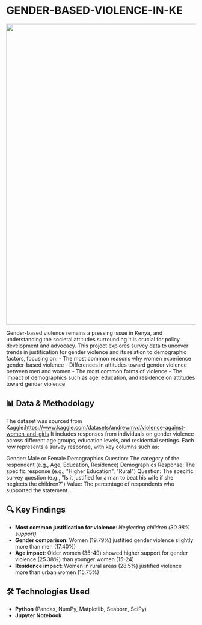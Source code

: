# GENDER-BASED-VIOLENCE-IN-KE 
<p align="center">
  <img src="![image](https://github.com/user-attachments/assets/1b4f3a32-a648-4329-94d5-50df6138c5c1)" width="800">
</p>
Gender-based violence remains a pressing issue in Kenya, and understanding the societal attitudes surrounding it is crucial for policy development and advocacy. This project explores survey data to uncover trends in justification for gender violence and its relation to demographic factors, focusing on:  
- The most common reasons why women experience gender-based violence  
- Differences in attitudes toward gender violence between men and women  
- The most common forms of violence  
- The impact of demographics such as age, education, and residence on attitudes toward gender violence  

## 📊 Data & Methodology  
The dataset was sourced from Kaggle:https://www.kaggle.com/datasets/andrewmvd/violence-against-women-and-girls
It includes responses from individuals on gender violence across different age groups, education levels, and residential settings. Each row represents a survey response, with key columns such as:

Gender: Male or Female
Demographics Question: The category of the respondent (e.g., Age, Education, Residence)
Demographics Response: The specific response (e.g., "Higher Education", "Rural")
Question: The specific survey question (e.g., "Is it justified for a man to beat his wife if she neglects the children?")
Value: The percentage of respondents who supported the statement. 

## 🔍 Key Findings  
- **Most common justification for violence**: *Neglecting children (30.98% support)*  
- **Gender comparison**: Women (19.79%) justified gender violence slightly more than men (17.40%)  
- **Age impact**: Older women (35-49) showed higher support for gender violence (25.38%) than younger women (15-24)  
- **Residence impact**: Women in rural areas (28.5%) justified violence more than urban women (15.75%)  

## 🛠️ Technologies Used  
- **Python** (Pandas, NumPy, Matplotlib, Seaborn, SciPy)  
- **Jupyter Notebook**  
